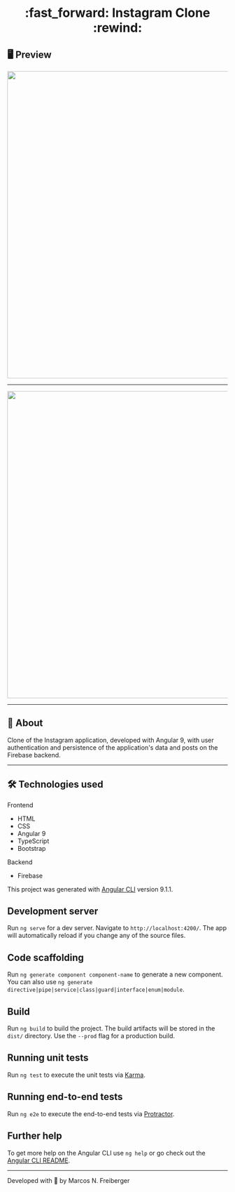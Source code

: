 <h1 align = "center"> :fast_forward: Instagram Clone :rewind: </h1>

## 🖥 Preview
<p align = "center">
  <img src = "https://user-images.githubusercontent.com/48637568/92070318-098d2d80-ed82-11ea-9d84-ccecc5442e16.jpg" width = "700">
</p>

---
<p align = "center">
  <img src = "https://user-images.githubusercontent.com/48637568/92070353-1f025780-ed82-11ea-8e62-052e56b6c5f8.jpg" width = "700">
</p>

---

## 📖 About
<p>Clone of the Instagram application, developed with Angular 9, with user authentication and persistence of the application's data and posts on the Firebase backend.</p>

---

## 🛠 Technologies used
Frontend
- HTML
- CSS
- Angular 9
- TypeScript
- Bootstrap

Backend
- Firebase

This project was generated with [Angular CLI](https://github.com/angular/angular-cli) version 9.1.1.

## Development server

Run `ng serve` for a dev server. Navigate to `http://localhost:4200/`. The app will automatically reload if you change any of the source files.

## Code scaffolding

Run `ng generate component component-name` to generate a new component. You can also use `ng generate directive|pipe|service|class|guard|interface|enum|module`.

## Build

Run `ng build` to build the project. The build artifacts will be stored in the `dist/` directory. Use the `--prod` flag for a production build.

## Running unit tests

Run `ng test` to execute the unit tests via [Karma](https://karma-runner.github.io).

## Running end-to-end tests

Run `ng e2e` to execute the end-to-end tests via [Protractor](http://www.protractortest.org/).

## Further help

To get more help on the Angular CLI use `ng help` or go check out the [Angular CLI README](https://github.com/angular/angular-cli/blob/master/README.md).

---
Developed with 💙 by Marcos N. Freiberger
